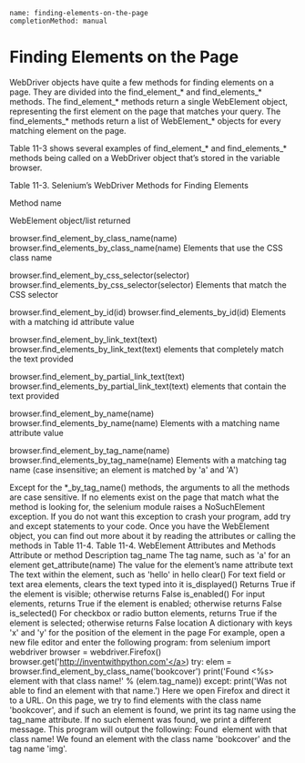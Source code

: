 ```ngMeta
name: finding-elements-on-the-page
completionMethod: manual
```
# Finding Elements on the Page
WebDriver objects have quite a few methods for finding elements on a page. They are divided into the find_element_* and find_elements_* methods. The find_element_* methods return a single WebElement object, representing the first element on the page that matches your query. The find_elements_* methods return a list of WebElement_* objects for every matching element on the page.

Table 11-3 shows several examples of find_element_* and find_elements_* methods being called on a WebDriver object that’s stored in the variable browser.

Table 11-3. Selenium’s WebDriver Methods for Finding Elements

Method name

WebElement object/list returned

 browser.find_element_by_class_name(name)
browser.find_elements_by_class_name(name)
Elements that use the CSS class name

 browser.find_element_by_css_selector(selector)
browser.find_elements_by_css_selector(selector)
Elements that match the CSS selector

 browser.find_element_by_id(id)
browser.find_elements_by_id(id)
Elements with a matching id attribute value

 browser.find_element_by_link_text(text)
browser.find_elements_by_link_text(text)
<a> elements that completely match the text provided

 browser.find_element_by_partial_link_text(text)
browser.find_elements_by_partial_link_text(text)
<a> elements that contain the text provided

 browser.find_element_by_name(name)
browser.find_elements_by_name(name)
Elements with a matching name attribute value

 browser.find_element_by_tag_name(name)
browser.find_elements_by_tag_name(name)
Elements with a matching tag name (case insensitive; an <a> element is matched by 'a' and 'A')

Except for the *_by_tag_name() methods, the arguments to all the methods are case sensitive. If no elements exist on the page that match what the method is looking for, the selenium module raises a NoSuchElement exception. If you do not want this exception to crash your program, add try and except statements to your code.
Once you have the WebElement object, you can find out more about it by reading the attributes or calling the methods in Table 11-4.
Table 11-4. WebElement Attributes and Methods
Attribute or method 								Description
tag_name 											The tag name, such as 'a' for an <a> element
get_attribute(name) 								The value for the element’s name attribute
text 												The text within the element, such as 'hello' in <span>hello</span>
clear()												For text field or text area elements, clears the text typed into it
is_displayed() 										Returns True if the element is visible; otherwise returns False
is_enabled() 										For input elements, returns True if the element is enabled; otherwise returns False
is_selected()										For checkbox or radio button elements, returns True if the element is selected; otherwise returns False
location											A dictionary with keys 'x' and 'y' for the position of the element in the page
For example, open a new file editor and enter the following program:
from selenium import webdriver
browser = webdriver.Firefox()
browser.get('<span><a href="http://inventwithpython.com'">http://inventwithpython.com'</a></span>)
try:
    elem = browser.find_element_by_class_name('bookcover')
    print('Found <%s> element with that class name!' % (elem.tag_name))
except:
    print('Was not able to find an element with that name.')
Here we open Firefox and direct it to a URL. On this page, we try to find elements with the class name 'bookcover', and if such an element is found, we print its tag name using the tag_name attribute. If no such element was found, we print a different message.
This program will output the following:
Found <img> element with that class name!
We found an element with the class name 'bookcover' and the tag name 'img'.
